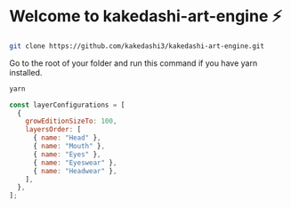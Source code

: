# Welcome to kakedashi-art-engine ⚡


```sh
git clone https://github.com/kakedashi3/kakedashi-art-engine.git
```

Go to the root of your folder and run this command if you have yarn installed.

```sh
yarn
```



```js
const layerConfigurations = [
  {
    growEditionSizeTo: 100,
    layersOrder: [
      { name: "Head" },
      { name: "Mouth" },
      { name: "Eyes" },
      { name: "Eyeswear" },
      { name: "Headwear" },
    ],
  },
];
```


